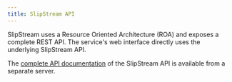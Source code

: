 ```yaml
---
title: SlipStream API
---
```


SlipStream uses a Resource Oriented Architecture (ROA) and exposes a
complete REST API.  The service's web interface directly uses the
underlying SlipStream API.

The [complete API documentation][api] of the SlipStream API is
available from a separate server.


[api]: http://ssapi.sixsq.com
